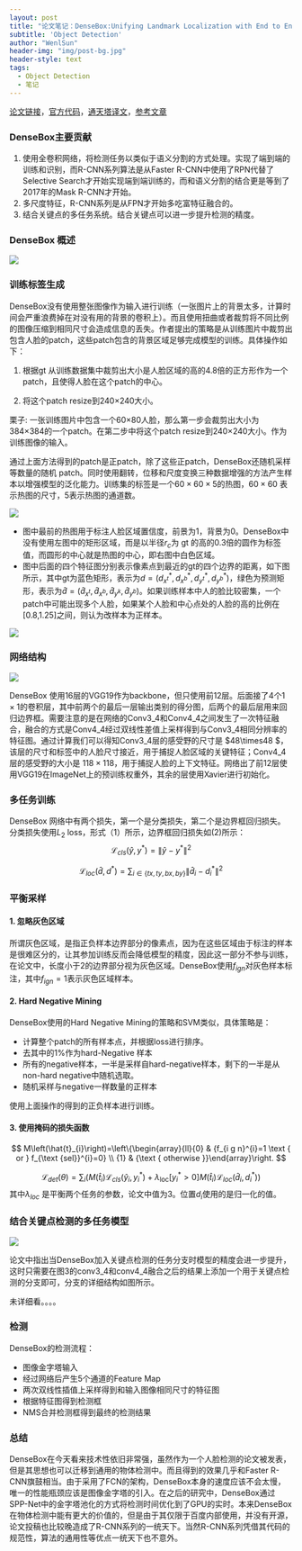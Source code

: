```yaml
---
layout: post
title: "论文笔记：DenseBox:Unifying Landmark Localization with End to End Object Detection"
subtitle: 'Object Detection'
author: "WenlSun"
header-img: "img/post-bg.jpg"
header-style: text
tags:
  - Object Detection
  - 笔记
---
```


[论文链接](https://arxiv.org/abs/1509.04874)，[官方代码]()，[通天塔译文](http://tongtianta.site/paper/6364)，[参考文章](https://zhuanlan.zhihu.com/p/44021975)

### DenseBox主要贡献

1. 使用全卷积网络，将检测任务以类似于语义分割的方式处理。实现了端到端的训练和识别，而R-CNN系列算法是从Faster R-CNN中使用了RPN代替了Selective Search才开始实现端到端训练的，而和语义分割的结合更是等到了2017年的Mask R-CNN才开始。
2. 多尺度特征，R-CNN系列是从FPN才开始多吃富特征融合的。
3. 结合关键点的多任务系统。结合关键点可以进一步提升检测的精度。

### DenseBox 概述

![](/img/post-DenesBox-img1.png)

### 训练标签生成

DenseBox没有使用整张图像作为输入进行训练（一张图片上的背景太多，计算时间会严重浪费掉在对没有用的背景的卷积上）。而且使用扭曲或者裁剪将不同比例的图像压缩到相同尺寸会造成信息的丢失。作者提出的策略是从训练图片中裁剪出包含人脸的patch，这些patch包含的背景区域足够完成模型的训练。具体操作如下：

1. 根据gt 从训练数据集中裁剪出大小是人脸区域的高的4.8倍的正方形作为一个patch，且使得人脸在这个patch的中心。

2. 将这个patch resize到240$\times$240大小。

栗子: 一张训练图片中包含一个60$\times$80人脸，那么第一步会裁剪出大小为384$\times$384的一个patch。在第二步中将这个patch resize到240$\times$240大小。作为训练图像的输入。

通过上面方法得到的patch是正patch，除了这些正patch，DenseBox还随机采样等数量的随机 patch。同时使用翻转，位移和尺度变换三种数据增强的方法产生样本以增强模型的泛化能力。训练集的标签是一个$60\times 60\times 5$的热图，$60\times 60$ 表示热图的尺寸，5表示热图的通道数。

![](/img/post-DenesBox-img2.png)

+ 图中最前的热图用于标注人脸区域置信度，前景为1，背景为0。DenseBox中没有使用左图中的矩形区域，而是以半径$r_c$为 gt 的高的0.3倍的圆作为标签值，而圆形的中心就是热图的中心，即右图中白色区域。
+ 图中后面的四个特征图分别表示像素点到最近的gt的四个边界的距离，如下图所示，其中gt为蓝色矩形，表示为$d=(d_{x^t}^*,d_{x^b}^*,d_{y^t}^*,d_{y^b}^*)​$，绿色为预测矩形，表示为$\hat{d}=\left(\hat{d}_{x^{t}}, \hat{d}_{x^{b}}, \hat{d}_{y^{k}}, \hat{d}_{y^{b}}\right)​$。如果训练样本中人的脸比较密集，一个patch中可能出现多个人脸，如果某个人脸和中心点处的人脸的高的比例在[0.8,1.25]之间，则认为改样本为正样本。

![](/img/post-DenesBox-img3.png)

### 网络结构

![](/img/post-DenesBox-img4.png)

DenseBox 使用16层的VGG19作为backbone，但只使用前12层。后面接了4个$1\times1$的卷积层，其中前两个的最后一层输出类别的得分图，后两个的最后层用来回归边界框。需要注意的是在网络的Conv3_4和Conv4_4之间发生了一次特征融合，融合的方式是Conv4_4经过双线性差值上采样得到与Conv3_4相同分辨率的特征图。通过计算我们可以得知Conv3_4层的感受野的尺寸是 $48\times48 $，该层的尺寸和标签中的人脸尺寸接近，用于捕捉人脸区域的关键特征；Conv4_4层的感受野的大小是 $118\times118$，用于捕捉人脸的上下文特征。网络出了前12层使用VGG19在ImageNet上的预训练权重外，其余的层使用Xavier进行初始化。

### 多任务训练

DenseBox 网络中有两个损失，第一个是分类损失，第二个是边界框回归损失。分类损失使用$L_2$ loss，形式（1）所示，边界框回归损失如(2)所示：
$$
\mathcal{L}_{c l s}\left(\hat{y}, y^{*}\right)=\left\|\hat{y}-y^{*}\right\|^{2}
$$

$$
\mathcal{L}_{l o c}\left(\hat{d}, d^{*}\right)=\sum_{i \in\{t x, t y, b x, b y\}}\left\|\hat{d}_{i}-d_{i}^{*}\right\|^{2}
$$

### 平衡采样

#### 1. 忽略灰色区域

所谓灰色区域，是指正负样本边界部分的像素点，因为在这些区域由于标注的样本是很难区分的，让其参加训练反而会降低模型的精度，因此这一部分不参与训练，在论文中，长度小于2的边界部分视为灰色区域。DenseBox使用$f_{ign}$对灰色样本标注，其中$f_{ign}=1$表示灰色区域样本。

#### 2. Hard Negative Mining

DenseBox使用的Hard Negative Mining的策略和SVM类似，具体策略是：

+ 计算整个patch的所有样本点，并根据loss进行排序。
+ 去其中的1%作为hard-Negative 样本
+ 所有的negative样本，一半是采样自hard-negative样本，剩下的一半是从non-hard negative中随机选取。
+ 随机采样与negative一样数量的正样本

使用上面操作的得到的正负样本进行训练。

#### 3. 使用掩码的损失函数

$$
M\left(\hat{t}_{i}\right)=\left\{\begin{array}{ll}{0} & {f_{i g n}^{i}=1 \text { or } f_{\text {sel}}^{i}=0} \\ {1} & {\text { otherwise }}\end{array}\right.
$$



$$
\mathcal{L}_{d e t}(\theta)=\sum_{i}\left(M\left(\hat{t}_{i}\right) \mathcal{L}_{c l s}\left(\hat{y}_{i}, y_{i}^{*}\right)+\lambda_{\operatorname{loc}}\left[y_{i}^{*}>0\right] M\left(\hat{t}_{i}\right) \mathcal{L}_{l o c}\left(\hat{d}_{i}, d_{i}^{*}\right)\right)
$$
其中$\lambda_{loc}$ 是平衡两个任务的参数，论文中值为3。位置$d_i$使用的是归一化的值。



### 结合关键点检测的多任务模型

![](/img/post-DenesBox-img5.png)

论文中指出当DenseBox加入关键点检测的任务分支时模型的精度会进一步提升，这时只需要在图3的conv3_4和conv4_4融合之后的结果上添加一个用于关键点检测的分支即可，分支的详细结构如图所示。

未详细看。。。。

### 检测

DenseBox的检测流程：

+ 图像金字塔输入
+ 经过网络后产生5个通道的Feature Map
+ 两次双线性插值上采样得到和输入图像相同尺寸的特征图
+ 根据特征图得到检测框
+ NMS合并检测框得到最终的检测结果

### 总结

DenseBox在今天看来技术性依旧非常强，虽然作为一个人脸检测的论文被发表，但是其思想也可以迁移到通用的物体检测中。而且得到的效果几乎和Faster R-CNN旗鼓相当。由于采用了FCN的架构，DenseBox本身的速度应该不会太慢，唯一的性能瓶颈应该是图像金字塔的引入。在之后的研究中，DenseBox通过SPP-Net中的金字塔池化的方式将检测时间优化到了GPU的实时。本来DenseBox在物体检测中能有更大的价值的，但是由于其仅限于百度内部使用，并没有开源，论文投稿也比较晚造成了R-CNN系列的一统天下。当然R-CNN系列凭借其代码的规范性，算法的通用性等优点一统天下也不意外。









